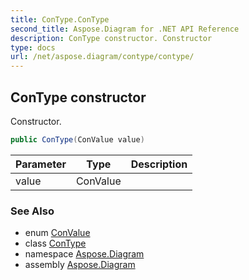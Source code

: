 ```yaml
---
title: ConType.ConType
second_title: Aspose.Diagram for .NET API Reference
description: ConType constructor. Constructor
type: docs
url: /net/aspose.diagram/contype/contype/
---
```

## ConType constructor

Constructor.

```csharp
public ConType(ConValue value)
```

| Parameter | Type | Description |
| --- | --- | --- |
| value | ConValue |  |

### See Also

* enum [ConValue](../../convalue/)
* class [ConType](../)
* namespace [Aspose.Diagram](../../contype/)
* assembly [Aspose.Diagram](../../../)



